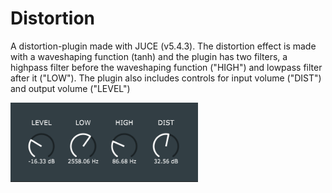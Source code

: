 Distortion
==========

A distortion-plugin made with JUCE (v5.4.3). The distortion effect is made with a waveshaping function (tanh) and the plugin has two filters, a highpass filter before the waveshaping function ("HIGH") and lowpass filter after it ("LOW"). The plugin also includes controls for input volume ("DIST") and output volume ("LEVEL")

<p align="left">
	<img src="Images/distortionScreenshot.PNG" width="300">
</p>
